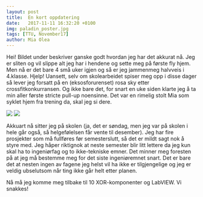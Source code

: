 ```yaml
---
layout: post
title:  En kort oppdatering
date:   2017-11-11 16:32:20 +0100
img: paladin_poster.jpg
tags: [TTU, November17]
author: Mia Olea 
---
```

Hei! Bildet under beskriver ganske godt hvordan jeg har det akkurat nå. Jeg er sliten og vil slippe alt jeg har i hendene og sette meg på første fly hjem. Men nå er det bare 4 små uker igjen og så er jeg jammenmeg halvveis i 4.klasse. Hjelp! Uansett, selv om skolearbeidet spiser meg opp i disse dager så lever jeg forsatt på en (eksosforurenset) rosa sky etter crossfitkonkurransen. Og ikke bare det, for snart en uke siden klarte jeg å ta min aller første stricte pull-up noensinne. Det var en rimelig stolt Mia som syklet hjem fra trening da, skal jeg si dere.

![]({{site.baseurl}}/assets/img/Workout2NR-13.jpg)
![]({{site.baseurl}}/assets/img/Workout2NR-16.jpg)

Akkuart nå sitter jeg på skolen (ja, det er søndag, men jeg var på skolen i hele går også, så helgefølelsen får vente til desember). Jeg har fire prosjekter som må fullføres før semesterslutt, så det er mildt sagt nok å styre med. Jeg håper riktignok at neste semester blir litt lettere da jeg kun skal ha to ingeniørfag og to ikke-tekniske emner. Det minner meg foresten på at jeg må bestemme meg for det siste ingeniøremnet snart. Det er bare det at nesten ingen av fagene jeg helst vil ha ikke er tilgjengelige og jeg er veldig ubselutsom når ting ikke går helt etter planen.

Nå må jeg komme meg tilbake til 10 XOR-komponenter og LabVIEW. Vi snakkes!
